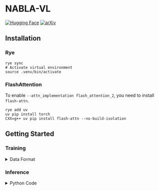 # NABLA-VL

[![Hugging Face](https://img.shields.io/badge/HuggingFace-Model-orange?logo=huggingface)](https://huggingface.co/nablasinc/NABLA-VL-15B) [![arXiv](https://img.shields.io/badge/arXiv-2301.12345-B31B1B.svg)](https://arxiv.org/abs/2301.12345)

## Installation

### Rye

```console
rye sync
# Activate virtual environment
source .venv/bin/activate
```

### FlashAttention

To enable `--attn_implementation flash_attention_2`, you need to install `flash-attn`.

```console
rye add uv
uv pip install torch
CXX=g++ uv pip install flash-attn --no-build-isolation
```

## Getting Started

### Training

<details>
<summary>Data Format</summary>

```json
[
    ...
    {
        "image": "birds.jpg",  // {image_dir}/birds.jpg will be loaded during training (image_dir comes from config).
        "conversations": [  // conversations is pair(s) of input(s) and output(s).
            {
                "from": "human",
                "value": "<image>\nHow many birds are there?"  // This is prompt. You can drop <image>\n. In that case, it automatically prepends <image>\n.
            },
            {
                "from": "gpt",
                "value": "9"  // This is label.
            }
        ]
    },
    {
        "image": ["image_0.jpg", "image_1.jpg"],  // Use list for multi-image input.
        ...
    },
    {
        "video": "video.mp4",  // Use video key if input is video.
        ...
    },
    ...
]
```

</details>

### Inference

<details>
<summary>Python Code</summary>

```python
import nabla_vl
import torch
from nabla_vl.processor import NablaVLProcessor
from transformers import pipeline


TASK = "image-text-to-text"
MODEL = "nablasinc/NABLA-VL-15B"
DEVICE = "cuda"


processor = NablaVLProcessor.from_pretrained(MODEL)
pipe = pipeline(TASK, MODEL, processor=processor, torch_dtype=torch.bfloat16)
with torch.autocast(DEVICE), torch.inference_mode():
    response = pipe(
        "https://huggingface.co/datasets/huggingface/documentation-images/resolve/main/bee.jpg",
        text="この画像について教えてください！",
        return_full_text=False,
    )
print(response)
```

</details>
